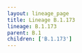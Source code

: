 ```yaml
---
layout: lineage_page
title: Lineage B.1.173
lineage: B.1.173
parent: B.1
children: ['B.1.173']
---
```

